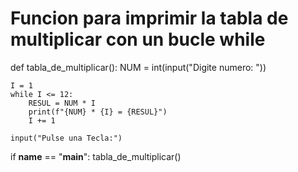 # Funcion para imprimir la tabla de multiplicar con un bucle while
def tabla_de_multiplicar():
    NUM = int(input("Digite numero: "))

    I = 1
    while I <= 12:
        RESUL = NUM * I
        print(f"{NUM} * {I} = {RESUL}")
        I += 1

    input("Pulse una Tecla:")

if __name__ == "__main__":
    tabla_de_multiplicar()

